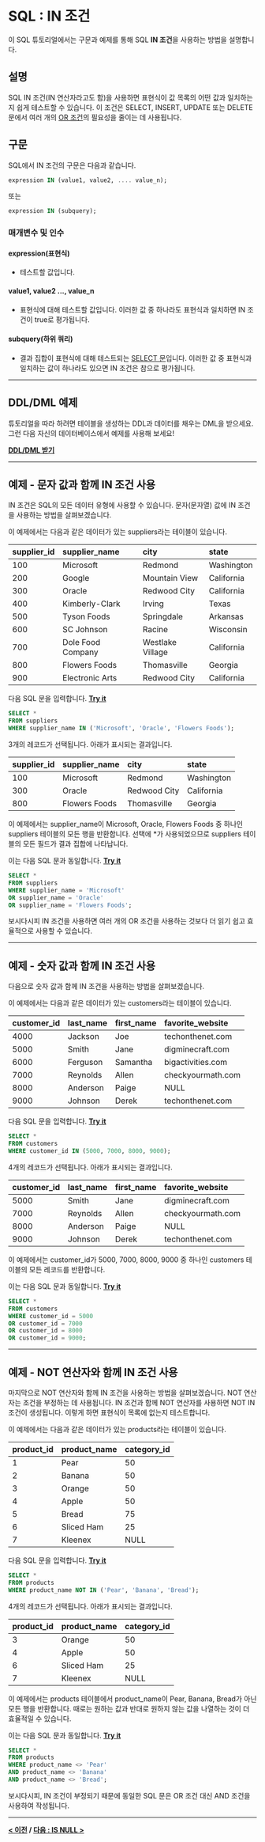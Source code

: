 # SQL : IN 조건

이 SQL 튜토리얼에서는 구문과 예제를 통해 SQL **IN 조건**을 사용하는 방법을 설명합니다.

## 설명
SQL IN 조건(IN 연산자라고도 함)을 사용하면 표현식이 값 목록의 어떤 값과 일치하는지 쉽게 테스트할 수 있습니다. 이 조건은 SELECT, INSERT, UPDATE 또는 DELETE 문에서 여러 개의 [OR 조건](OR.md)의 필요성을 줄이는 데 사용됩니다.

## 구문
SQL에서 IN 조건의 구문은 다음과 같습니다.
```SQL
expression IN (value1, value2, .... value_n);
```
또는
```SQL
expression IN (subquery);
```
### 매개변수 및 인수
#### **expression(표현식)**
- 테스트할 값입니다.
#### **value1, value2 ..., value_n**
- 표현식에 대해 테스트할 값입니다. 이러한 값 중 하나라도 표현식과 일치하면 IN 조건이 true로 평가됩니다.
#### **subquery(하위 쿼리)**
- 결과 집합이 표현식에 대해 테스트되는 [SELECT 문](SELECT.md)입니다. 이러한 값 중 표현식과 일치하는 값이 하나라도 있으면 IN 조건은 참으로 평가됩니다.

---
## DDL/DML 예제
튜토리얼을 따라 하려면 테이블을 생성하는 DDL과 데이터를 채우는 DML을 받으세요. 그런 다음 자신의 데이터베이스에서 예제를 사용해 보세요!

**[DDL/DML 받기](https://www.techonthenet.com/sql/in_ddl.php)**

---
## 예제 - 문자 값과 함께 IN 조건 사용
IN 조건은 SQL의 모든 데이터 유형에 사용할 수 있습니다. 문자(문자열) 값에 IN 조건을 사용하는 방법을 살펴보겠습니다.

이 예제에서는 다음과 같은 데이터가 있는 suppliers라는 테이블이 있습니다.

| supplier_id | supplier_name     | city             | state      |
| :---------- | :---------------- | :--------------- | :--------- |
| 100         | Microsoft         | Redmond          | Washington |
| 200         | Google            | Mountain View    | California |
| 300         | Oracle            | Redwood City     | California |
| 400         | Kimberly-Clark    | Irving           | Texas      |
| 500         | Tyson Foods       | Springdale       | Arkansas   |
| 600         | SC Johnson        | Racine           | Wisconsin  |
| 700         | Dole Food Company | Westlake Village | California |
| 800         | Flowers Foods     | Thomasville      | Georgia    |
| 900         | Electronic Arts   | Redwood City     | California |

다음 SQL 문을 입력합니다. **[Try it](https://www.techonthenet.com/sql/in_try_sql.php)**
```SQL
SELECT *
FROM suppliers
WHERE supplier_name IN ('Microsoft', 'Oracle', 'Flowers Foods');
```
3개의 레코드가 선택됩니다. 아래가 표시되는 결과입니다.

| supplier_id | supplier_name | city         | state      |
| :---------- | :------------ | :----------- | :--------- |
| 100         | Microsoft     | Redmond      | Washington |
| 300         | Oracle        | Redwood City | California |
| 800         | Flowers Foods | Thomasville  | Georgia    |

이 예제에서는 supplier_name이 Microsoft, Oracle, Flowers Foods 중 하나인 suppliers 테이블의 모든 행을 반환합니다. 선택에 *가 사용되었으므로 suppliers 테이블의 모든 필드가 결과 집합에 나타납니다.

이는 다음 SQL 문과 동일합니다. **[Try it](https://www.techonthenet.com/sql/in_try_sql.php)**
```SQL
SELECT *
FROM suppliers
WHERE supplier_name = 'Microsoft'
OR supplier_name = 'Oracle'
OR supplier_name = 'Flowers Foods';
```
보시다시피 IN 조건을 사용하면 여러 개의 OR 조건을 사용하는 것보다 더 읽기 쉽고 효율적으로 사용할 수 있습니다.

---
## 예제 - 숫자 값과 함께 IN 조건 사용
다음으로 숫자 값과 함께 IN 조건을 사용하는 방법을 살펴보겠습니다.

이 예제에서는 다음과 같은 데이터가 있는 customers라는 테이블이 있습니다.

| customer_id | last_name | first_name | favorite_website  |
| :---------- | :-------- | :--------- | :---------------- |
| 4000        | Jackson   | Joe        | techonthenet.com  |
| 5000        | Smith     | Jane       | digminecraft.com  |
| 6000        | Ferguson  | Samantha   | bigactivities.com |
| 7000        | Reynolds  | Allen      | checkyourmath.com |
| 8000        | Anderson  | Paige      | NULL              |
| 9000        | Johnson   | Derek      | techonthenet.com  |

다음 SQL 문을 입력합니다. **[Try it](https://www.techonthenet.com/sql/in_try_sql.php)**
```SQL
SELECT *
FROM customers
WHERE customer_id IN (5000, 7000, 8000, 9000);
```
4개의 레코드가 선택됩니다. 아래가 표시되는 결과입니다.

| customer_id | last_name | first_name | favorite_website  |
| :---------- | :-------- | :--------- | :---------------- |
| 5000        | Smith     | Jane       | digminecraft.com  |
| 7000        | Reynolds  | Allen      | checkyourmath.com |
| 8000        | Anderson  | Paige      | NULL              |
| 9000        | Johnson   | Derek      | techonthenet.com  |

이 예제에서는 customer_id가 5000, 7000, 8000, 9000 중 하나인 customers 테이블의 모든 레코드를 반환합니다.

이는 다음 SQL 문과 동일합니다. **[Try it](https://www.techonthenet.com/sql/in_try_sql.php)**
```SQL
SELECT *
FROM customers
WHERE customer_id = 5000
OR customer_id = 7000
OR customer_id = 8000
OR customer_id = 9000;
```

---
## 예제 - NOT 연산자와 함께 IN 조건 사용
마지막으로 NOT 연산자와 함께 IN 조건을 사용하는 방법을 살펴보겠습니다. NOT 연산자는 조건을 부정하는 데 사용됩니다. IN 조건과 함께 NOT 연산자를 사용하면 NOT IN 조건이 생성됩니다. 이렇게 하면 표현식이 목록에 없는지 테스트합니다.

이 예제에서는 다음과 같은 데이터가 있는 products라는 테이블이 있습니다.

| product_id | product_name | category_id |
| :--------- | :----------- | :---------- |
| 1          | Pear         | 50          |
| 2          | Banana       | 50          |
| 3          | Orange       | 50          |
| 4          | Apple        | 50          |
| 5          | Bread        | 75          |
| 6          | Sliced Ham   | 25          |
| 7          | Kleenex      | NULL        |

다음 SQL 문을 입력합니다. **[Try it](https://www.techonthenet.com/sql/in_try_sql.php)**
```SQL
SELECT *
FROM products
WHERE product_name NOT IN ('Pear', 'Banana', 'Bread');
```
4개의 레코드가 선택됩니다. 아래가 표시되는 결과입니다.

| product_id | product_name | category_id |
| :--------- | :----------- | :---------- |
| 3          | Orange       | 50          |
| 4          | Apple        | 50          |
| 6          | Sliced Ham   | 25          |
| 7          | Kleenex      | NULL        |

이 예제에서는 products 테이블에서 product_name이 Pear, Banana, Bread가 아닌 모든 행을 반환합니다. 때로는 원하는 값과 반대로 원하지 않는 값을 나열하는 것이 더 효율적일 수 있습니다.

이는 다음 SQL 문과 동일합니다. **[Try it](https://www.techonthenet.com/sql/in_try_sql.php)**
```SQL
SELECT *
FROM products
WHERE product_name <> 'Pear'
AND product_name <> 'Banana'
AND product_name <> 'Bread';
```
보시다시피, IN 조건이 부정되기 때문에 동일한 SQL 문은 OR 조건 대신 AND 조건을 사용하여 작성됩니다.

---
**[< 이전](DISTINCT.md) / [다음 : IS NULL >](IS_NULL.md)**